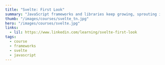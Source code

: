 ```yaml
---
title: "Svelte: First Look"
summary: "JavaScript frameworks and libraries keep growing, sprouting increasingly more dependencies along the way. Svelte—a new, lightweight component framework—marches into this tangle with a brush cutter, trimming down the weeds to provide a core set of key functionalities with zero dependencies. In this course, join Ray Villalobos as he helps you get up to speed with Svelte, explaining how to use it to create apps that please your users without making them wait."
thumb: "/images/courses/svelte_tn.jpg"
hero: "/images/courses/svelte.jpg"
links:
  - lil: https://www.linkedin.com/learning/svelte-first-look
tags:
  - course
  - frameworks
  - svelte
  - javascript
---
```

